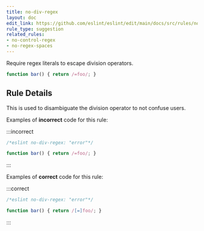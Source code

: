 ```yaml
---
title: no-div-regex
layout: doc
edit_link: https://github.com/eslint/eslint/edit/main/docs/src/rules/no-div-regex.md
rule_type: suggestion
related_rules:
- no-control-regex
- no-regex-spaces
---
```




Require regex literals to escape division operators.

```js
function bar() { return /=foo/; }
```

## Rule Details

This is used to disambiguate the division operator to not confuse users.

Examples of **incorrect** code for this rule:

:::incorrect

```js
/*eslint no-div-regex: "error"*/

function bar() { return /=foo/; }
```

:::

Examples of **correct** code for this rule:

:::correct

```js
/*eslint no-div-regex: "error"*/

function bar() { return /[=]foo/; }
```

:::
